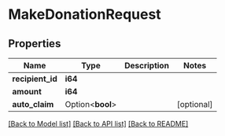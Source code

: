 # MakeDonationRequest

## Properties

Name | Type | Description | Notes
------------ | ------------- | ------------- | -------------
**recipient_id** | **i64** |  | 
**amount** | **i64** |  | 
**auto_claim** | Option<**bool**> |  | [optional]

[[Back to Model list]](../README.md#documentation-for-models) [[Back to API list]](../README.md#documentation-for-api-endpoints) [[Back to README]](../README.md)



